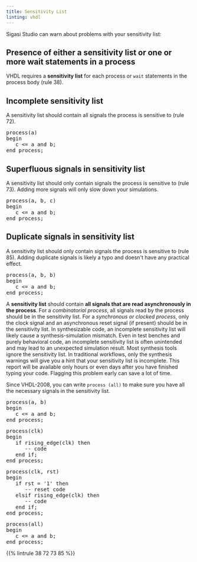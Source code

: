 ```yaml
---
title: Sensitivity List
linting: vhdl
---
```


Sigasi Studio can warn about problems with your sensitivity list:

## Presence of either a sensitivity list or one or more wait statements in a process

VHDL requires a **sensitivity list** for each process or `wait` statements in the process body (rule 38).

## Incomplete sensitivity list

A sensitivity list should contain all signals the process is sensitive to (rule 72).

<pre><span class="warning">process</span>(a)
begin
   c <= a and b;
end process;</pre>

## Superfluous signals in sensitivity list

A sensitivity list should only contain signals the process is sensitive to (rule 73). Adding more signals will only slow down your simulations.

<pre>process(a, b, <span class="warning">c</span>)
begin
   c <= a and b;
end process;</pre>

## Duplicate signals in sensitivity list

A sensitivity list should only contain signals the process is sensitive to (rule 85). Adding duplicate signals is likely a typo and doesn't have any practical effect.

<pre>process(a, b, <span class="warning">b</span>)
begin
   c <= a and b;
end process;</pre>

A **sensitivity list** should contain **all signals that are read
asynchronously in the process**. For a _combinatorial process_, all
signals read by the process should be in the sensitivity list. For a
_synchronous or clocked process_, only the clock signal and an
asynchronous reset signal (if present) should be in the sensitivity
list.  In synthesizable code, an incomplete sensitivity list will
likely cause a synthesis-simulation mismatch.  Even in test benches and
purely behavioral code, an incomplete sensitivity list is often
unintended and may lead to an unexpected simulation result.  Most
synthesis tools ignore the sensitivity list. In traditional workflows,
only the synthesis warnings will give you a hint that your sensitivity
list is incomplete. This report will be available only hours or even
days after you have finished typing your code. Flagging this problem
early can save a lot of time.

Since VHDL-2008, you can write `process (all)` to make sure you have
all the necessary signals in the sensitivity list.

<pre>process(<span class="goodcode">a, b</span>)
begin
   c <= a and b;
end process;</pre>

<pre>process(<span class="goodcode">clk</span>)
begin
   if rising_edge(clk) then
      -- code
   end if;
end process;</pre>

<pre>process(<span class="goodcode">clk, rst</span>)
begin
   if rst = '1' then
      -- reset code
   elsif rising_edge(clk) then
      -- code
   end if;
end process;</pre>

<pre>process(<span class="goodcode">all</span>)
begin
   c <= a and b;
end process;</pre>

{{% lintrule 38 72 73 85 %}}

